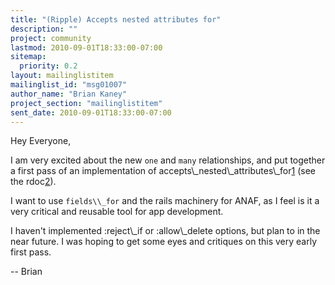 ```yaml
---
title: "(Ripple) Accepts nested attributes for"
description: ""
project: community
lastmod: 2010-09-01T18:33:00-07:00
sitemap:
  priority: 0.2
layout: mailinglistitem
mailinglist_id: "msg01007"
author_name: "Brian Kaney"
project_section: "mailinglistitem"
sent_date: 2010-09-01T18:33:00-07:00
---
```



Hey Everyone,

I am very excited about the new `one` and `many` relationships, and put 
together a first pass of an implementation of accepts\\_nested\\_attributes\\_for[1] 
(see the rdoc[2]).

 [1]:http://github.com/bkaney/ripple/commits/anaf
 
[2]:http://github.com/bkaney/ripple/blob/anaf/ripple/lib/ripple/nested\\_attributes.rb

I want to use `fields\\_for` and the rails machinery for ANAF, as I feel is it a 
very critical and reusable tool for app development. 

I haven't implemented :reject\\_if or :allow\\_delete options, but plan to in the 
near future. I was hoping to get some eyes and critiques on this very early 
first pass.


--
Brian

